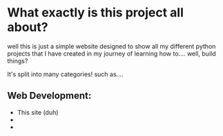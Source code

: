 # What exactly is this project all about?
well this is just a simple website designed to show all my different python projects that I have created in my journey of learning how to.... well, build things?


It's split into many categories!
such as....

## Web Development:
- This site (duh)
- 
- 